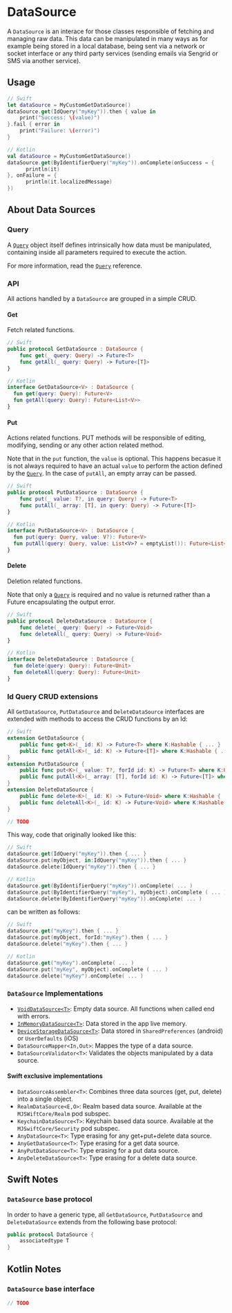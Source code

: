 # DataSource

A `DataSource` is an interace for those classes responsible of fetching and managing raw data. This data can be manipulated in many ways as for example being stored in a local database, being sent via a network or socket interface or any third party services (sending emails via Sengrid or SMS via another service).

## Usage

```swift
// Swift
let dataSource = MyCustomGetDataSource()
dataSource.get(IdQuery("myKey")).then { value in
    print("Success: \(value)")
}.fail { error in 
    print("Failure: \(error)")
}
```

```kotlin
// Kotlin
val dataSource = MyCustomGetDataSource()
dataSource.get(ByIdentifierQuery("myKey")).onComplete(onSuccess = {
      println(it)
}, onFailure = {
      println(it.localizedMessage)
})
```

## About Data Sources

### Query

A [`Query`](Query.md) object itself defines intrinsically how data must be manipulated, containing inside all parameters required to execute the action.

For more information, read the [`Query`](Query.md) reference.

### API

All actions handled by a `DataSource` are grouped in a simple CRUD.

#### **Get**

Fetch related functions. 

```swift
// Swift
public protocol GetDataSource : DataSource {
    func get(_ query: Query) -> Future<T>
    func getAll(_ query: Query) -> Future<[T]>
}
```

```kotlin
// Kotlin
interface GetDataSource<V> : DataSource {
  fun get(query: Query): Future<V>
  fun getAll(query: Query): Future<List<V>>
}
```

#### **Put**

Actions related functions. PUT methods will be responsible of editing, modifying, sending or any other action related method.

Note that in the `put` function, the `value` is optional. This happens becasue it is not always required to have an actual `value` to perform the action defined by the [`Query`](Query.md). In the case of `putAll`, an empty array can be passed.

```swift
// Swift
public protocol PutDataSource : DataSource {
    func put(_ value: T?, in query: Query) -> Future<T>
    func putAll(_ array: [T], in query: Query) -> Future<[T]>
}
```

```kotlin
// Kotlin
interface PutDataSource<V> : DataSource {
  fun put(query: Query, value: V?): Future<V>
  fun putAll(query: Query, value: List<V>? = emptyList()): Future<List<V>>
}
```

#### **Delete**

Deletion related functions.

Note that only a [`Query`](Query.md) is required and no value is returned rather than a Future encapsulating the output error.

```swift
// Swift
public protocol DeleteDataSource : DataSource {
    func delete(_ query: Query) -> Future<Void>
    func deleteAll(_ query: Query) -> Future<Void>
}
```

```kotlin
// Kotlin
interface DeleteDataSource : DataSource {
  fun delete(query: Query): Future<Unit>
  fun deleteAll(query: Query): Future<Unit>
}
```

### **Id Query** CRUD extensions

All  `GetDataSource`, `PutDataSource` and `DeleteDataSource` interfaces are extended with methods to access the CRUD functions by an Id:

```swift
// Swift
extension GetDataSource {
    public func get<K>(_ id: K) -> Future<T> where K:Hashable { ... }
    public func getAll<K>(_ id: K) -> Future<[T]> where K:Hashable { ... }
}
extension PutDataSource {
    public func put<K>(_ value: T?, forId id: K) -> Future<T> where K:Hashable { ... }
    public func putAll<K>(_ array: [T], forId id: K) -> Future<[T]> where K:Hashable { ... }
}
extension DeleteDataSource {
    public func delete<K>(_ id: K) -> Future<Void> where K:Hashable { ... }
    public func deleteAll<K>(_ id: K) -> Future<Void> where K:Hashable { ... }
}
```

```kotlin
// TODO
```

This way, code that originally looked like this:

```swift
// Swift
dataSource.get(IdQuery("myKey")).then { ... }
dataSource.put(myObject, in:IdQuery("myKey")).then { ... }
dataSource.delete(IdQuery("myKey")).then { ... }
```
```kotlin
// Kotlin
dataSource.get(ByIdentifierQuery("myKey")).onComplete( ... )
dataSource.put(ByIdentifierQuery("myKey"), myObject).onComplete ( ... )
dataSource.delete(ByIdentifierQuery("myKey")).onComplete( ... )
```

can be written as follows:

```swift
// Swift
dataSource.get("myKey").then { ... }
dataSource.put(myObject, forId:"myKey").then { ... }
dataSource.delete("myKey").then { ... }
```
```kotlin
// Kotlin
dataSource.get("myKey").onComplete( ... )
dataSource.put("myKey", myObject).onComplete ( ... )
dataSource.delete("myKey").onComplete( ... )
```


### `DataSource` Implementations

- [`VoidDataSource<T>`](VoidDataSource.md): Empty data source. All functions when called end with errors.
- [`InMemoryDataSource<T>`](InMemoryDataSource.md): Data stored in the app live memory.
- [`DeviceStorageDataSource<T>`](DeviceStorageDataSource.md): Data stored in `SharedPreferences` (android) or `UserDefaults` (iOS)
- `DataSourceMapper<In,Out>`: Mappes the type of a data source.
- `DataSourceValidator<T>`: Validates the objects manipulated by a data source.

#### Swift exclusive implementations

- `DataSourceAssembler<T>`: Combines three data sources (get, put, delete) into a single object.
- `RealmDataSource<E,O>`: Realm based data source. Available at the `MJSWiftCore/Realm` pod subspec.
- `KeychainDataSource<T>`: Keychain based data source. Available at the `MJSwiftCore/Security` pod subspec.
- `AnyDataSource<T>`: Type erasing for any get+put+delete data source.
- `AnyGetDataSource<T>`: Type erasing for a get data source.
- `AnyPutDataSource<T>`: Type erasing for a put data source.
- `AnyDeleteDataSource<T>`: Type erasing for a delete data source.

## Swift Notes

### `DataSource` base protocol
In order to have a generic type, all `GetDataSource`, `PutDataSource` and `DeleteDataSource` extends from the following base protocol:

```swift
public protocol DataSource {
    associatedtype T
}
```

## Kotlin Notes

### `DataSource` base interface

```kotlin
// TODO
```
